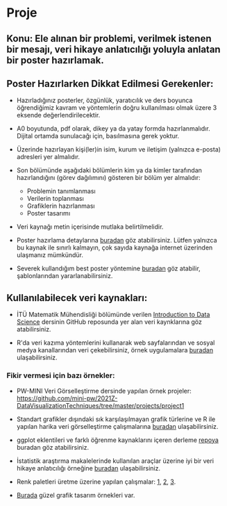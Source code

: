 # Proje 

## Konu: Ele alınan bir problemi, verilmek istenen bir mesajı, veri hikaye anlatıcılığı yoluyla anlatan bir poster hazırlamak. 

## Poster Hazırlarken Dikkat Edilmesi Gerekenler:

* Hazırladığınız posterler, özgünlük, yaratıcılık ve ders boyunca öğrendiğimiz kavram ve yöntemlerin doğru kullanılması olmak üzere 3 eksende değerlendirilecektir.

* A0 boyutunda, pdf olarak, dikey ya da yatay formda hazırlanmalıdır. Dijital ortamda sunulacağı için, basılmasına gerek yoktur. 

* Üzerinde hazırlayan kişi(ler)in isim, kurum ve iletişim (yalnızca e-posta) adresleri yer almalıdır. 

* Son bölümünde aşağıdaki bölümlerin kim ya da kimler tarafından hazırlandığını (görev dağılımını) gösteren bir bölüm yer almalıdır:

    * Problemin tanımlanması
    * Verilerin toplanması
    * Grafiklerin hazırlanması
    * Poster tasarımı

* Veri kaynağı metin içerisinde mutlaka belirtilmelidir. 

* Poster hazırlama detaylarına [buradan](http://w3.bilecik.edu.tr/cografya/wp-content/uploads/sites/14/2017/03/Poster_ya_da_Poster_Bildiri_Nasil_Hazirlanir_-Uyumluluk-Modu.pdf) göz atabilirsiniz. Lütfen yalnızca bu kaynak ile sınırlı kalmayın, çok sayıda kaynağa internet üzerinden ulaşmanız mümkündür.

* Severek kullandığım best poster yöntemine [buradan](https://github.com/GerkeLab/betterposter) göz atabilir, şablonlarından yararlanabilirsiniz.


## Kullanılabilecek veri kaynakları:

* İTÜ Matematik Mühendisliği bölümünde verilen [Introduction to Data Science](https://github.com/MAT381E-Fall21#data-related-links) dersinin GitHub reposunda yer alan veri kaynklarına göz atabilirsiniz.

* R'da veri kazıma yöntemlerini kullanarak web sayfalarından ve sosyal medya kanallarından veri çekebilirsiniz, örnek uygulamalara [buradan](http://applied-r.com/web-scrapping/#) ulaşabilirsiniz.


### Fikir vermesi için bazı örnekler:

* PW-MINI Veri Görselleştirme dersinde yapılan örnek projeler: https://github.com/mini-pw/2021Z-DataVisualizationTechniques/tree/master/projects/project1

* Standart grafikler dışındaki sık karşılaşılmayan grafik türlerine ve R ile yapılan harika veri görselleştirme çalışmalarına [buradan](https://github.com/krzjoa/awesome-r-dataviz) ulaşabilirsiniz.

* ggplot eklentileri ve farklı öğrenme kaynaklarını içeren derleme [repoya](https://github.com/erikgahner/awesome-ggplot2) buradan göz atabilirsiniz.

* İstatistik araştırma makalelerinde kullanılan araçlar üzerine iyi bir veri hikaye anlatıcılığı örneğine [buradan](https://quantifyinghealth.com/statistical-software-popularity-in-research/) ulaşabilirsiniz.

* Renk paletleri üretme üzerine yapılan çalışmalar: [1](https://github.com/BlakeRMills/MetBrewer/tree/main), [2](https://github.com/jakelawlor/PNWColors), [3](https://github.com/karthik/wesanderson).

* [Burada](https://haberglobal.com.tr/gundem/2021in-infografikleri-151933) güzel grafik tasarım örnekleri var.


